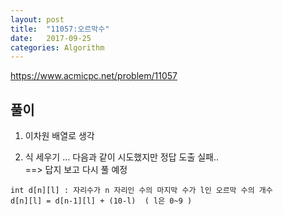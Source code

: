 ```yaml
---
layout: post
title:  "11057:오르막수"
date:   2017-09-25
categories: Algorithm
---
```



<https://www.acmicpc.net/problem/11057>

## 풀이 

1. 이차원 배열로 생각

2. 식 세우기 ... 다음과 같이 시도했지만 정답 도출 실패..  </br>==> 답지 보고 다시 풀 예정

````
int d[n][l] : 자리수가 n 자리인 수의 마지막 수가 l인 오르막 수의 개수
d[n][l] = d[n-1][l] + (10-l)  ( l은 0~9 )
````
